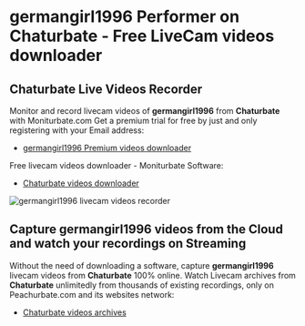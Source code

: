 # germangirl1996 Performer on Chaturbate - Free LiveCam videos downloader

## Chaturbate Live Videos Recorder

Monitor and record livecam videos of **germangirl1996** from **Chaturbate** with Moniturbate.com
Get a premium trial for free by just and only registering with your Email address:
* [germangirl1996 Premium videos downloader](https://moniturbate.com/request-demo-licence-key.html)

Free livecam videos downloader - Moniturbate Software:
* [Chaturbate videos downloader](https://moniturbate.com/moniturbate-download-software.html)

![germangirl1996 livecam videos recorder](https://peachurnet.com/templates/moniturbate-software.png)


## Capture germangirl1996 videos from the Cloud and watch your recordings on Streaming

Without the need of downloading a software, capture **germangirl1996** livecam videos from **Chaturbate** 100% online.
Watch Livecam archives from **Chaturbate** unlimitedly from thousands of existing recordings, only on Peachurbate.com and its websites network:
* [Chaturbate videos archives](https://peachurnet.com/)